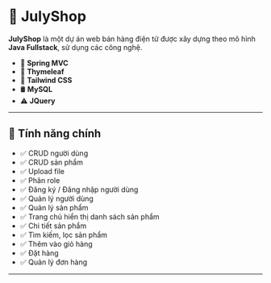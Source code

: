 

# 🛒 JulyShop

**JulyShop** là một dự án web bán hàng điện tử được xây dựng theo mô hình **Java Fullstack**, sử dụng các công nghệ.

-   🔧 **Spring MVC**
-   🌿 **Thymeleaf**
-   🎨 **Tailwind CSS**
-   🛢️ **MySQL**
-   ⚠️ **JQuery**

---

## 🚀 Tính năng chính

-   ✅ CRUD người dùng
-   ✅ CRUD sản phẩm
-   ✅ Upload file
-   ✅ Phân role
-   ✅ Đăng ký / Đăng nhập người dùng
-   ✅ Quản lý người dùng
-   ✅ Quản lý sản phẩm
-   ✅ Trang chủ hiển thị danh sách sản phẩm
-   ✅ Chi tiết sản phẩm
-   ✅ Tìm kiếm, lọc sản phẩm
-   ✅ Thêm vào giỏ hàng
-   ✅ Đặt hàng
-   ✅ Quản lý đơn hàng

---
